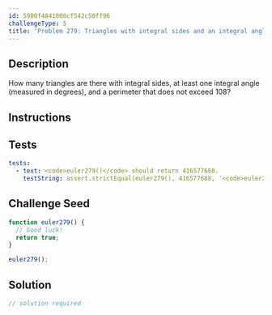 ```yaml
---
id: 5900f4841000cf542c50ff96
challengeType: 5
title: 'Problem 279: Triangles with integral sides and an integral angle'
---
```


## Description
<section id='description'>
How many triangles are there with integral sides, at least one integral angle (measured in degrees), and a perimeter that does not exceed 108?
</section>

## Instructions
<section id='instructions'>

</section>

## Tests
<section id='tests'>

```yml
tests:
  - text: <code>euler279()</code> should return 416577688.
    testString: assert.strictEqual(euler279(), 416577688, '<code>euler279()</code> should return 416577688.');

```

</section>

## Challenge Seed
<section id='challengeSeed'>

<div id='js-seed'>

```js
function euler279() {
  // Good luck!
  return true;
}

euler279();
```

</div>



</section>

## Solution
<section id='solution'>

```js
// solution required
```

</section>
